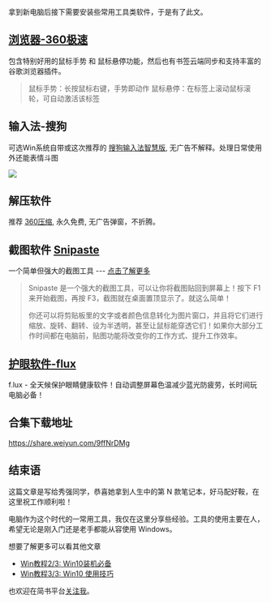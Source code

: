 拿到新电脑后接下需要安装些常用工具类软件，于是有了此文。

##  [浏览器-360极速](https://browser.360.cn/ee/index.html)

包含特别好用的鼠标手势 和 鼠标悬停功能，然后也有书签云端同步和支持丰富的谷歌浏览器插件。

> 鼠标手势：长按鼠标右键，手势即动作
> 鼠标悬停：在标签上滚动鼠标滚轮，可自动激活该标签

## 输入法-搜狗

可选Win系统自带或这次推荐的 [搜狗输入法智慧版](https://pinyin.sogou.com/zhihui/), 无广告不解释。处理日常使用外还能表情斗图

![](https://upload-images.jianshu.io/upload_images/1662509-fb48650d650984ec.png?imageMogr2/auto-orient/strip%7CimageView2/2/w/1240)

## 解压软件

推荐 [360压缩](http://yasuo.360.cn/), 永久免费, 无广告弹窗，不折腾。

## 截图软件 [Snipaste](https://zh.snipaste.com/) 

 一个简单但强大的截图工具 --- [点击了解更多](https://www.jianshu.com/p/e9e0a77d8d7a)
> Snipaste 是一个强大的截图工具，可以让你将截图贴回到屏幕上！按下 F1 来开始截图，再按 F3，截图就在桌面置顶显示了。就这么简单！
>
> 你还可以将剪贴板里的文字或者颜色信息转化为图片窗口，并且将它们进行缩放、旋转、翻转、设为半透明，甚至让鼠标能穿透它们！如果你大部分工作时间都在电脑前，贴图功能将改变你的工作方式、提升工作效率。

## [护眼软件-flux](https://www.jianshu.com/p/455b9637db33) 

f.lux - 全天候保护眼睛健康软件！自动调整屏幕色温减少蓝光防疲劳，长时间玩电脑必备！

## 合集下载地址

https://share.weiyun.com/9ffNrDMg

## 结束语

这篇文章是写给秀强同学，恭喜她拿到人生中的第 N 款笔记本，好马配好鞍，在这里祝工作顺利啦！

电脑作为这个时代的一常用工具，我仅在这里分享些经验。工具的使用主要在人，希望无论是刚入门还是老手都能从容使用 Windows。

想要了解更多可以看其他文章

* [Win教程2/3: Win10装机必备](https://www.jianshu.com/p/1eb4e787c670)
* [Win教程3/3: Win10 使用技巧](https://www.jianshu.com/p/1717c6fb4143)

也欢迎在简书平台[关注我](https://www.jianshu.com/u/7ef875ed6ee8)。
